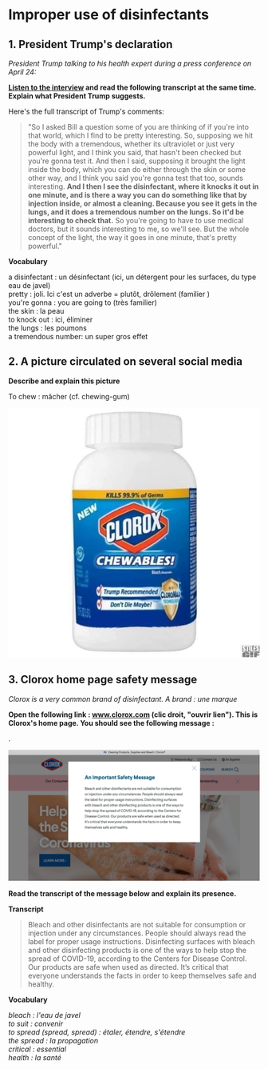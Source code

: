 

# Improper use of disinfectants

## 1. President Trump's declaration

*President Trump talking to his health expert during a press conference on April 24:* 

**[Listen to the interview](https://www.businessinsider.fr/us/trump-suggests-infecting-disinfectant-video-transcript-2020-4) and read the following transcript at the same time. Explain what President Trump suggests.**

Here's the full transcript of Trump's comments:

> "So I asked Bill a question some of you are thinking of if you're into that world, which I find to be pretty interesting. So, supposing we hit the  body with a tremendous, whether its ultraviolet or just very powerful  light, and I think you said, that hasn't been checked but you're gonna  test it. And then I said, supposing it brought the light inside the  body, which you can do either through the skin or some other way, and I think you said you're gonna test that too, sounds interesting.  **And I then I see the disinfectant, where it knocks it out in one minute, and is there a way you can do something like that by injection inside,  or almost a cleaning. Because you see it gets in the lungs, and it does a tremendous number on the lungs. So it'd be interesting to check that.**  So you're going to have to use medical doctors, but it sounds  interesting to me, so we'll see. But the whole concept of the light, the way it goes in one minute, that's pretty powerful."

**Vocabulary**

a disinfectant : un désinfectant (ici, un détergent pour les surfaces, du type eau de javel)  
pretty : joli. Ici c'est un adverbe = plutôt, drôlement (familier )   
you're gonna : you are going to (très familier)  
the skin : la peau   
to knock out : ici, éliminer   
the lungs : les poumons  
a tremendous number: un super gros effet

## 2. A picture circulated on several social media

**Describe and explain this picture**

To chew : mâcher (cf. chewing-gum)



![30% center](clorox_chewable.jpg)



## 3. Clorox home page safety message

*Clorox is a very common brand of disinfectant.  A brand : une marque*

**Open the following link :  www.clorox.com  (clic droit, "ouvrir lien").  This is Clorox's home page. You should see the following message :**

.

![40% center](clorox_warning.png)

**Read the transcript of the message below and explain its presence.**

**Transcript**

> Bleach and other disinfectants are not suitable for consumption or injection under any circumstances. People should always read the label for proper usage instructions. Disinfecting surfaces with bleach and other disinfecting products is one of the ways to help stop the spread of COVID-19, according to the Centers for Disease Control. Our products are safe when used as directed. It’s critical that everyone understands the facts in order to keep themselves safe and healthy.
>

**Vocabulary**

*bleach : l'eau de javel  
to suit : convenir   
to spread (spread, spread) : étaler, étendre, s'étendre  
the spread : la propagation  
critical : essential  
health : la santé*



